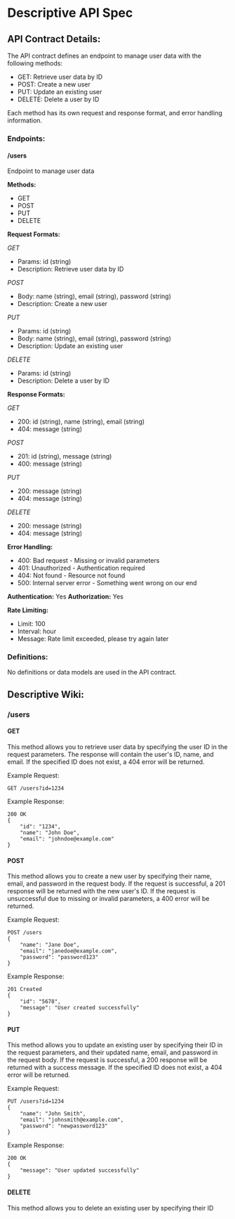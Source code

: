 # Descriptive API Spec

## API Contract Details:

The API contract defines an endpoint to manage user data with the following methods:
- GET: Retrieve user data by ID
- POST: Create a new user
- PUT: Update an existing user
- DELETE: Delete a user by ID

Each method has its own request and response format, and error handling information.

### Endpoints:

#### /users

Endpoint to manage user data

**Methods:** 
- GET 
- POST 
- PUT 
- DELETE 

**Request Formats:**

*GET*
- Params: id (string)
- Description: Retrieve user data by ID

*POST*
- Body: name (string), email (string), password (string)
- Description: Create a new user

*PUT*
- Params: id (string)
- Body: name (string), email (string), password (string)
- Description: Update an existing user

*DELETE*
- Params: id (string)
- Description: Delete a user by ID

**Response Formats:**

*GET*
- 200: id (string), name (string), email (string)
- 404: message (string)

*POST*
- 201: id (string), message (string)
- 400: message (string)

*PUT*
- 200: message (string)
- 404: message (string)

*DELETE*
- 200: message (string)
- 404: message (string)

**Error Handling:**
- 400: Bad request - Missing or invalid parameters
- 401: Unauthorized - Authentication required
- 404: Not found - Resource not found
- 500: Internal server error - Something went wrong on our end

**Authentication:** Yes
**Authorization:** Yes

**Rate Limiting:**
- Limit: 100
- Interval: hour
- Message: Rate limit exceeded, please try again later

### Definitions:

No definitions or data models are used in the API contract.

## Descriptive Wiki:

### /users

#### GET

This method allows you to retrieve user data by specifying the user ID in the request parameters. The response will contain the user's ID, name, and email. If the specified ID does not exist, a 404 error will be returned.

Example Request:
```
GET /users?id=1234
```

Example Response:
```
200 OK
{
    "id": "1234",
    "name": "John Doe",
    "email": "johndoe@example.com"
}
```

#### POST

This method allows you to create a new user by specifying their name, email, and password in the request body. If the request is successful, a 201 response will be returned with the new user's ID. If the request is unsuccessful due to missing or invalid parameters, a 400 error will be returned.

Example Request:
```
POST /users
{
    "name": "Jane Doe",
    "email": "janedoe@example.com",
    "password": "password123"
}
```

Example Response:
```
201 Created
{
    "id": "5678",
    "message": "User created successfully"
}
```

#### PUT

This method allows you to update an existing user by specifying their ID in the request parameters, and their updated name, email, and password in the request body. If the request is successful, a 200 response will be returned with a success message. If the specified ID does not exist, a 404 error will be returned.

Example Request:
```
PUT /users?id=1234
{
    "name": "John Smith",
    "email": "johnsmith@example.com",
    "password": "newpassword123"
}
```

Example Response:
```
200 OK
{
    "message": "User updated successfully"
}
```

#### DELETE

This method allows you to delete an existing user by specifying their ID